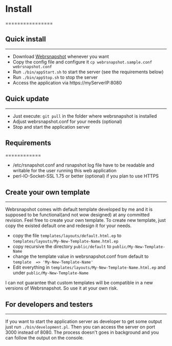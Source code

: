 # Install
================



## Quick install
----------------

* Download [Webrsnapshot](https://github.com/dobrevg/webrsnapshot) whenever you want
* Copy the config file and configure it `cp webrsnapshot.sample.conf webrsnapshot.conf`
* Run `./bin/appStart.sh` to start the server (see the requirements below)
* Run `./bin/appStop.sh` to stop the server
* Access the application via https://myServerIP:8080


## Quick update
----------------

* Just execute: `git pull` in the folder where webrsnapshot is installed
* Adjust webrsnapshot.conf for your needs (optional)
* Stop and start the application server


## Requirements
============ 

* /etc/rsnapshot.conf and rsnapshot log file have to be readable and writable for the user running this web application
* perl-IO-Socket-SSL 1.75 or better (optional) if you plan to use HTTPS


## Create your own template
----------------

Webrsnapshot comes with default template developed by me and it is supposed to be functional(and not wow designed) at any committed revision. Feel free to create your own template. To create new template, just copy the existed default one and redesign it for your needs.

* copy the file `templates/layouts/default.html.ep` to `templates/layouts/My-New-Template-Name.html.ep`
* copy recursive the directory `public/default` to `public/My-New-Template-Name`
* change the template value in webrsnapshot.conf from default to `template  => 'My-New-Template-Name'`
* Edit everything in `templates/layouts/My-New-Template-Name.html.ep` and under `public/My-New-Template-Name`

I can not guarantee that custom templates will be compatible in a new versions of Webrsnapshot. So use it at your own risk.

## For developers and testers
----------------

If you want to start the application server as developer to get some output just run `./bin/development.pl`. Then you can access the server on port 3000 instead of 8080. The process doesn't goes in background and you can follow the output on the console. 
